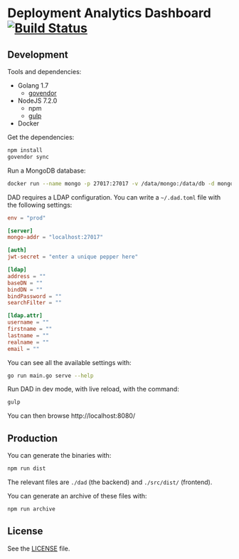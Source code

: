 # Deployment Analytics Dashboard [![Build Status](https://travis-ci.org/soprasteria/dad.svg?branch=master)](https://travis-ci.org/soprasteria/dad)

## Development

Tools and dependencies:
* Golang 1.7
  * [govendor](https://github.com/kardianos/govendor)
* NodeJS 7.2.0
  * npm
  * [gulp](https://github.com/gulpjs/gulp)
* Docker

Get the dependencies:

```sh
npm install
govendor sync
```

Run a MongoDB database:

```sh
docker run --name mongo -p 27017:27017 -v /data/mongo:/data/db -d mongo
```

DAD requires a LDAP configuration. You can write a `~/.dad.toml` file with the following settings:

```toml
env = "prod"

[server]
mongo-addr = "localhost:27017"

[auth]
jwt-secret = "enter a unique pepper here"

[ldap]
address = ""
baseDN = ""
bindDN = ""
bindPassword = ""
searchFilter = ""

[ldap.attr]
username = ""
firstname = ""
lastname = ""
realname = ""
email = ""
```

You can see all the available settings with:

```sh
go run main.go serve --help
```

Run DAD in dev mode, with live reload, with the command:

```sh
gulp
```

You can then browse http://localhost:8080/

## Production

You can generate the binaries with:

```sh
npm run dist
```

The relevant files are `./dad` (the backend) and `./src/dist/` (frontend).

You can generate an archive of these files with:

```sh
npm run archive
```

## License

See the [LICENSE](./LICENSE) file.
